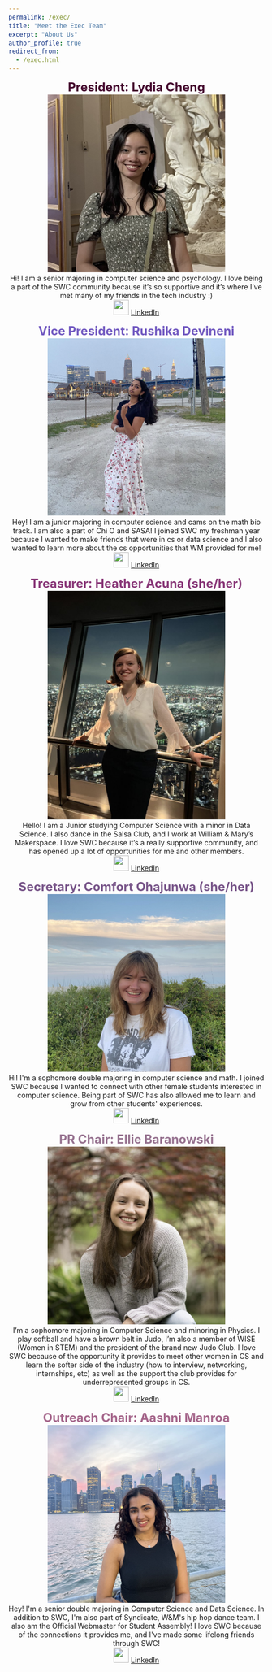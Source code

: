 ```yaml
---
permalink: /exec/
title: "Meet the Exec Team"
excerpt: "About Us"
author_profile: true
redirect_from: 
  - /exec.html
--- 
```

<p align="center" >
  <font size = "5"> <span style = "color: #45062E"> <b> President: Lydia Cheng </b> </span> </font> <br>
  <img src= "/images/lydia_2024.png" width="350" height="350" > 
  
  <br>
  Hi! I am a senior majoring in computer science and psychology. I love being a part of the SWC community because it’s so supportive and it’s where I’ve met many of my friends in the tech industry :)
  <br>
  <img src="https://cdn-icons-png.flaticon.com/512/174/174857.png" width="30" height="30"> 
  <a href="https://www.linkedin.com/in/lydia-cheng-09a4101b3"> LinkedIn </a>
</p>

<p align="center">
  <font size = "5"> <span style = "color: #725AC1"> <b> Vice President: Rushika Devineni </b> </span> </font> <br> 
  <img src= "/images/rushika_2024.png" width="350" height="350" > 
  
  <br>
  Hey! I am a junior majoring in computer science and cams on the math bio track. I am also a part of Chi O and SASA! I joined SWC my freshman year because I wanted to make friends that were in cs or data science and I also wanted to learn more about the cs opportunities that WM provided for me!
  <br>
  <img src="https://cdn-icons-png.flaticon.com/512/174/174857.png" width="30" height="30"> 
  <a href="https://www.linkedin.com/in/rushika-devineni-2012ab1b2/"> LinkedIn </a>
  </p>

<p align="center">
  <font size = "5"> <span style = "color: #883677"> <b> Treasurer: Heather Acuna (she/her) </b> </span> </font> <br> 
  <img src= "/images/heather_2024.jpg" width="350" height="450" >

  <br>
  Hello! I am a Junior studying Computer Science with a minor in Data Science. I also dance in the Salsa Club, and I work at William & Mary’s Makerspace. I love SWC because it’s a really supportive community, and has opened up a lot of opportunities for me and other members.
  <br>
  <img src="https://cdn-icons-png.flaticon.com/512/174/174857.png" width="30" height="30"> 
  <a href="https://www.linkedin.com/in/Heather-Acuna/"> LinkedIn </a>
  </p>

<p align="center">
  <font size = "5"> <span style = "color: #785589"> <b> Secretary: Comfort Ohajunwa (she/her) </b> </span> </font> <br> 
  <img src= "/images/elise_2024.png" width="350" height="350" >

  <br>
  Hi! I'm a sophomore double majoring in computer science and math. I joined SWC because I wanted to connect with other female students interested in computer science. Being part of SWC has also allowed me to learn and grow from other students' experiences.
  <br>
  <img src="https://cdn-icons-png.flaticon.com/512/174/174857.png" width="30" height="30"> 
  <a href="https://www.linkedin.com/in/comfort-ohajunwa/"> LinkedIn </a>
  
  </p>


<p align="center">
  <font size = "5"> <span style = "color: #977390"> <b> PR Chair: Ellie Baranowski </b> </span> </font> <br> 
  <img src= "/images/ellie_2024.png" width="350" height="350" >

  <br>
  I’m a sophomore majoring in Computer Science and minoring in Physics. I play softball and have a brown belt in Judo, I’m also a member of WISE (Women in STEM) and the president of the brand new Judo Club. I love SWC because of the opportunity it provides to meet other women in CS and learn the softer side of the industry (how to interview, networking, internships, etc) as well as the support the club provides for underrepresented groups in CS.
  <br>
  <img src="https://cdn-icons-png.flaticon.com/512/174/174857.png" width="30" height="30"> 
  <a href="https://www.linkedin.com/in/eleanora-baranowski"> LinkedIn </a>
  </p>

<p align="center">
  <font size = "5"> <span style = "color: #A5668B"> <b> Outreach Chair: Aashni Manroa </b> </span> </font> <br> 
  <img src= "/images/aashni_2024.jpg" width="350" height="350" >
  
  <br>
  Hey! I'm a senior double majoring in Computer Science and Data Science. In addition to SWC, I'm also part of Syndicate, W&M's hip hop dance team. I also am the Official Webmaster for Student Assembly! I love SWC because of the connections it provides me, and I've made some lifelong friends through SWC! 
  <br>
  <img src="https://cdn-icons-png.flaticon.com/512/174/174857.png" width="30" height="30"> 
  <a href="https://www.linkedin.com/in/aashni-manroa/"> LinkedIn </a>
  </p>



